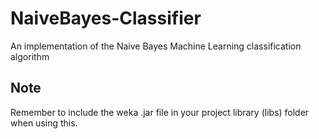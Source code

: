 NaiveBayes-Classifier
=====================

An implementation of the Naive Bayes Machine Learning classification algorithm


## Note ##
Remember to include the weka .jar file in your project library (libs) folder when using this.

